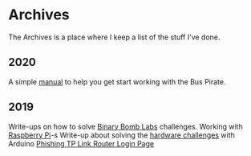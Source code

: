 
# Archives
The Archives is a place where I keep a list of the stuff I've done.

## 2020
A simple [manual](https://officialcjunior.github.io/The-Bus-Pirate-Manual) to help you get start working with the Bus Pirate.

## 2019
Write-ups on how to solve [Binary Bomb Labs](https://officialcjunior.github.io/Binary-Bomb-Lab-Phase-1/) challenges.
Working with [Raspberry Pi](https://officialcjunior.github.io/Booting-up-my-first-Raspberry-Pi/)-s
Write-up about solving the [hardware challenges](https://officialcjunior.github.io/Working-with-Arduino/) with Arduino
[Phishing TP Link Router Login Page](https://officialcjunior.github.io/Phishing-TP-Link-Router-login-page/)
